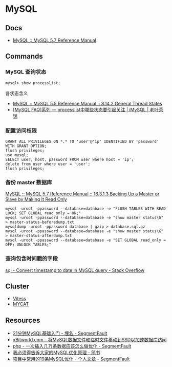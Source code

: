 # MySQL

## Docs

- [MySQL :: MySQL 5.7 Reference Manual](https://dev.mysql.com/doc/refman/5.7/en/)

## Commands

### MySQL 查询状态

    mysql> show processlist;

各状态含义

- [MySQL :: MySQL 5.5 Reference Manual :: 8.14.2 General Thread States](https://dev.mysql.com/doc/refman/5.5/en/general-thread-states.html)
- [[MySQL FAQ]系列 — processlist中哪些状态要引起关注 | iMySQL | 老叶茶馆](http://imysql.com/2015/06/10/mysql-faq-processlist-thread-states.shtml)

### 配置访问权限

    GRANT ALL PRIVILEGES ON *.* TO 'user'@'ip' IDENTIFIED BY 'password' WITH GRANT OPTION;
    flush privileges;
    use mysql;
    SELECT user, host, password FROM user where host = 'ip';
    delete from user where user = 'user';
    flush privileges;

### 备份 master 数据库

[MySQL :: MySQL 5.7 Reference Manual :: 16.3.1.3 Backing Up a Master or Slave by Making It Read Only](https://dev.mysql.com/doc/refman/5.7/en/replication-solutions-backups-read-only.html)

    mysql -uroot -ppassword --database=database -e "FLUSH TABLES WITH READ LOCK; SET GLOBAL read_only = ON;"
    mysql -uroot -ppassword --database=database -e "show master status\G" > master-status-beforedump.txt
    mysqldump -uroot -ppassword database | gzip > database.sql.gz
    mysql -uroot -ppassword --database=database -e "show master status\G" > master-status-afterdump.txt
    mysql -uroot -ppassword --database=database -e "SET GLOBAL read_only = OFF; UNLOCK TABLES;"

### 查询包含时间戳的字段

[sql - Convert timestamp to date in MySQL query - Stack Overflow](https://stackoverflow.com/questions/9251561/convert-timestamp-to-date-in-mysql-query)

## Cluster

- [Vitess](http://vitess.io)
- [MYCAT](http://mycat.io/)

## Resources

- [21分钟MySQL基础入门 - 埋名 - SegmentFault](https://segmentfault.com/a/1190000006876419)
- [xBitworld.com – 将MySQL数据文件和临时文件移动到SSD以加速数据库访问](http://www.xbitworld.com/?p=919)
- [php - 一次插入几万条数据应该怎么做优化 - SegmentFault](https://segmentfault.com/q/1010000010173985)
- [我必须得告诉大家的MySQL优化原理 - 简书](http://www.jianshu.com/p/d7665192aaaf)
- [项目中常用的19条MySQL优化 - 个人文章 - SegmentFault](https://segmentfault.com/a/1190000012155267)
